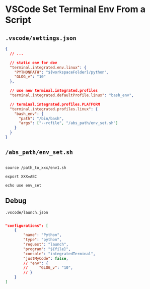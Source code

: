 # VSCode Set Terminal Env From a Script

## `.vscode/settings.json`

```json
{
  // ...

  // static env for dev
  "terminal.integrated.env.linux": {
    "PYTHONPATH": "${workspaceFolder}/python",
    "GLOG_v": "10"
  },

  // use new terminal.integrated.profiles
  "terminal.integrated.defaultProfile.linux": "bash_env",

  // terminal.integrated.profiles.PLATFORM
  "terminal.integrated.profiles.linux": {
    "bash_env": {
      "path": "/bin/bash",
      "args": ["--rcfile", "/abs_path/env_set.sh"]
    }
  }
}
```

## `/abs_path/env_set.sh`

```shell

source /path_to_xxx/env1.sh

export XXX=ABC

echo use env_set

```

## Debug

`.vscode/launch.json`

```json

"configurations": [
    {
        "name": "Python",
        "type": "python",
        "request": "launch",
        "program": "${file}",
        "console": "integratedTerminal",
        "justMyCode": false,
        // "env": {
        //     "GLOG_v": "10",
        // }
    }
]

```
